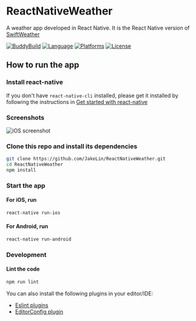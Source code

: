 # ReactNativeWeather

A weather app developed in React Native.
It is the React Native version of [SwiftWeather](https://github.com/JakeLin/SwiftWeather)

[![BuddyBuild](https://dashboard.buddybuild.com/api/statusImage?appID=56fbb7b13392d60100224954&branch=master&build=latest)](https://dashboard.buddybuild.com/apps/56fbb7b13392d60100224954/build/latest)
[![Language](https://img.shields.io/badge/language-ES%206-orange.svg)](https://github.com/lukehoban/es6features#readme)
[![Platforms](https://img.shields.io/badge/platform-iOS%20%7C%20Android-lightgrey.svg)](http://facebook.github.io/react-native/docs/getting-started.html)
[![License](https://img.shields.io/github/license/JakeLin/ReactNativeWeather.svg?style=flat)](https://github.com/JakeLin/ReactNativeWeather/blob/master/LICENSE)

## How to run the app

### Install react-native

If you don't have `react-native-cli` installed, please get it installed by following the instructions in [Get started with react-native](https://facebook.github.io/react-native/docs/getting-started.html#requirements)

### Screenshots
![iOS screenshot](https://raw.githubusercontent.com/JakeLin/ReactNativeWeather/master/screenshots/screenshot-iOS.png)

### Clone this repo and install its dependencies

```bash
git clone https://github.com/JakeLin/ReactNativeWeather.git
cd ReactNativeWeather
npm install
```

### Start the app

#### For iOS, run
```bash
react-native run-ios
```

#### For Android, run
```bash
react-native run-android
```

### Development

#### Lint the code

```bash
npm run lint
```

You can also install the following plugins in your editor/IDE:

 - [Eslint plugins](https://github.com/viruschidai/learn-react-ecosystem/blob/master/docs/ESLINT.md)
 - [EditorConfig plugin](https://github.com/viruschidai/learn-react-ecosystem/blob/master/docs/EDITORCONFIG.md)
